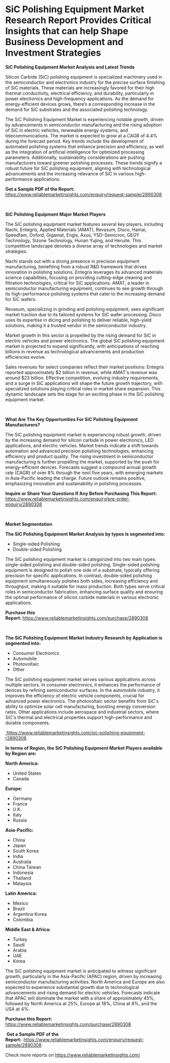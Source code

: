 <p><h1>SiC Polishing Equipment Market Research Report Provides Critical Insights that can help Shape Business Development and Investment Strategies</h1></p><p><strong>SiC Polishing Equipment Market Analysis and Latest Trends</strong></p>
<p><p>Silicon Carbide (SiC) polishing equipment is specialized machinery used in the semiconductor and electronics industry for the precise surface finishing of SiC materials. These materials are increasingly favored for their high thermal conductivity, electrical efficiency, and durability, particularly in power electronics and high-frequency applications. As the demand for energy-efficient devices grows, there’s a corresponding increase in the demand for SiC substrates and the associated polishing technology.</p><p>The SiC Polishing Equipment Market is experiencing notable growth, driven by advancements in semiconductor manufacturing and the rising adoption of SiC in electric vehicles, renewable energy systems, and telecommunications. The market is expected to grow at a CAGR of 4.4% during the forecast period. Key trends include the development of automated polishing systems that enhance precision and efficiency, as well as the integration of artificial intelligence for optimized processing parameters. Additionally, sustainability considerations are pushing manufacturers toward greener polishing processes. These trends signify a robust future for SiC polishing equipment, aligning with technological advancements and the increasing relevance of SiC in various high-performance applications.</p></p>
<p><strong>Get a Sample PDF of the Report:&nbsp;</strong> <a href="https://www.reliablemarketinsights.com/enquiry/request-sample/2890308?utm_campaign=2892&utm_medium=2&utm_source=Github&utm_content=ia&utm_term=14032025&utm_id=sic-polishing-equipment">https://www.reliablemarketinsights.com/enquiry/request-sample/2890308</a></p>
<p>&nbsp;</p>
<p><strong>SiC Polishing Equipment Major Market Players</strong></p>
<p><p>The SiC polishing equipment market features several key players, including Nachi, Entegris, Applied Materials (AMAT), Revasum, Disco, Hamai, Speedfam, Oxford, Gigamat, Engis, Axus, YSD-Semicron, GEGY Technology, Sizone Technology, Hunan Yujing, and Heruite. This competitive landscape denotes a diverse array of technologies and market strategies.</p><p>Nachi stands out with a strong presence in precision equipment manufacturing, benefiting from a robust R&D framework that drives innovation in polishing solutions. Entegris leverages its advanced materials science capabilities, focusing on providing cutting-edge cleaning and filtration technologies, critical for SiC applications. AMAT, a leader in semiconductor manufacturing equipment, continues to see growth through its high-performance polishing systems that cater to the increasing demand for SiC wafers. </p><p>Revasum, specializing in grinding and polishing equipment, sees significant market traction due to its tailored systems for SiC wafer processing. Disco uses its expertise in dicing and polishing to deliver reliable, high-yield solutions, making it a trusted vendor in the semiconductor industry. </p><p>Market growth in this sector is propelled by the rising demand for SiC in electric vehicles and power electronics. The global SiC polishing equipment market is projected to expand significantly, with anticipations of reaching billions in revenue as technological advancements and production efficiencies evolve.</p><p>Sales revenues for select companies reflect their market positions: Entegris reported approximately $2 billion in revenue, while AMAT's revenue was around $23 billion. Effective competition, evolving industry requirements, and a surge in SiC applications will shape the future growth trajectory, with specialized solutions playing critical roles in market share expansion. This dynamic landscape sets the stage for an exciting phase in the SiC polishing equipment market.</p></p>
<p>&nbsp;</p>
<p><strong>What Are The Key Opportunities For SiC Polishing Equipment Manufacturers?</strong></p>
<p><p>The SiC polishing equipment market is experiencing robust growth, driven by the increasing demand for silicon carbide in power electronics, LED applications, and electric vehicles. Market trends indicate a shift towards automation and advanced precision polishing technologies, enhancing efficiency and product quality. The rising investment in semiconductor manufacturing is further propelling the market, supported by the push for energy-efficient devices. Forecasts suggest a compound annual growth rate (CAGR) of over 8% through the next five years, with emerging markets in Asia-Pacific leading the charge. Future outlook remains positive, emphasizing innovation and sustainability in polishing processes.</p></p>
<p><strong>Inquire or Share Your Questions If Any Before Purchasing This Report:</strong> <a href="https://www.reliablemarketinsights.com/enquiry/pre-order-enquiry/2890308?utm_campaign=2892&utm_medium=2&utm_source=Github&utm_content=ia&utm_term=14032025&utm_id=sic-polishing-equipment">https://www.reliablemarketinsights.com/enquiry/pre-order-enquiry/2890308</a></p>
<p>&nbsp;</p>
<p><strong>Market Segmentation</strong></p>
<p><strong>The SiC Polishing Equipment Market Analysis by types is segmented into:</strong></p>
<p><ul><li>Single-sided Polishing</li><li>Double-sided Polishing</li></ul></p>
<p><p>The SiC polishing equipment market is categorized into two main types: single-sided polishing and double-sided polishing. Single-sided polishing equipment is designed to polish one side of a substrate, typically offering precision for specific applications. In contrast, double-sided polishing equipment simultaneously polishes both sides, increasing efficiency and throughput, making it suitable for mass production. Both types serve critical roles in semiconductor fabrication, enhancing surface quality and ensuring the optimal performance of silicon carbide materials in various electronic applications.</p></p>
<p><strong>Purchase this Report:&nbsp;</strong><a href="https://www.reliablemarketinsights.com/purchase/2890308?utm_campaign=2892&utm_medium=2&utm_source=Github&utm_content=ia&utm_term=14032025&utm_id=sic-polishing-equipment">https://www.reliablemarketinsights.com/purchase/2890308</a></p>
<p>&nbsp;</p>
<p><strong>The SiC Polishing Equipment Market Industry Research by Application is segmented into:</strong></p>
<p><ul><li>Consumer Electronics</li><li>Automobile</li><li>Photovoltaic</li><li>Other</li></ul></p>
<p><p>The SiC polishing equipment market serves various applications across multiple sectors. In consumer electronics, it enhances the performance of devices by refining semiconductor surfaces. In the automobile industry, it improves the efficiency of electric vehicle components, crucial for advanced power electronics. The photovoltaic sector benefits from SiC's ability to optimize solar cell manufacturing, boosting energy conversion rates. Other applications include aerospace and industrial sectors, where SiC's thermal and electrical properties support high-performance and durable components.</p></p>
<p><a href="https://www.reliablemarketinsights.com/sic-polishing-equipment-r2890308?utm_campaign=2892&utm_medium=2&utm_source=Github&utm_content=ia&utm_term=14032025&utm_id=sic-polishing-equipment">&nbsp;https://www.reliablemarketinsights.com/sic-polishing-equipment-r2890308</a></p>
<p><strong>In terms of Region, the SiC Polishing Equipment Market Players available by Region are:</strong></p>
<p>
    <p> <strong> North America: </strong>
        <ul>
            <li>United States</li>
            <li>Canada</li>
        </ul>
        </p> 
    <p> <strong> Europe: </strong>
        <ul>
            <li>Germany</li>
            <li>France</li>
            <li>U.K.</li>
            <li>Italy</li>
            <li>Russia</li>
        </ul>
        </p> 
    <p> <strong> Asia-Pacific: </strong>
        <ul>
            <li>China</li>
            <li>Japan</li>
            <li>South Korea</li>
            <li>India</li>
            <li>Australia</li>
            <li>China Taiwan</li>
            <li>Indonesia</li>
            <li>Thailand</li>
            <li>Malaysia</li>
        </ul>
        </p> 
    <p> <strong> Latin America: </strong>
        <ul>
            <li>Mexico</li>
            <li>Brazil</li>
            <li>Argentina Korea</li>
            <li>Colombia</li>
        </ul>
        </p> 
    <p> <strong> Middle East & Africa: </strong>
        <ul>
            <li>Turkey</li>
            <li>Saudi</li>
            <li>Arabia</li>
            <li>UAE</li>
            <li>Korea</li>
        </ul>
    </p>
    </p>
<p><p>The SiC polishing equipment market is anticipated to witness significant growth, particularly in the Asia-Pacific (APAC) region, driven by increasing semiconductor manufacturing activities. North America and Europe are also expected to experience substantial growth due to technological advancements and rising demand for electric vehicles. Forecasts indicate that APAC will dominate the market with a share of approximately 45%, followed by North America at 25%, Europe at 18%, China at 8%, and the USA at 4%.</p></p>
<p><strong>Purchase this Report: </strong><a href="https://www.reliablemarketinsights.com/purchase/2890308?utm_campaign=2892&utm_medium=2&utm_source=Github&utm_content=ia&utm_term=14032025&utm_id=sic-polishing-equipment">https://www.reliablemarketinsights.com/purchase/2890308</a></p>
<p>&nbsp;<strong>Get a Sample PDF of the Report:&nbsp;&nbsp;</strong><a href="https://www.reliablemarketinsights.com/enquiry/request-sample/2890308?utm_campaign=2892&utm_medium=2&utm_source=Github&utm_content=ia&utm_term=14032025&utm_id=sic-polishing-equipment">https://www.reliablemarketinsights.com/enquiry/request-sample/2890308</a></p>
<p><strong></strong></p>
<p>Check more reports on <a href="https://www.reliablemarketinsights.com/?utm_campaign=2892&utm_medium=2&utm_source=Github&utm_content=ia&utm_term=14032025&utm_id=sic-polishing-equipment">https://www.reliablemarketinsights.com/</a></p>